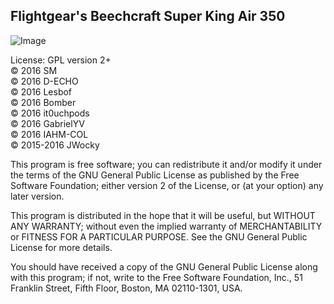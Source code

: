 Flightgear's Beechcraft Super King Air 350 
-------------------------------------------

![Image](https://upload.wikimedia.org/wikipedia/commons/0/02/Beech_b300_kingair_350_m-five_arp.jpg)

License: GPL version 2+<br>
:copyright: 2016 SM <br>
:copyright: 2016 D-ECHO <br>
:copyright: 2016 Lesbof <br>
:copyright: 2016 Bomber <br>
:copyright: 2016 it0uchpods <br>
:copyright: 2016 GabrielYV <br>
:copyright: 2016 IAHM-COL <br>
:copyright: 2015-2016 JWocky <br>

This program is free software; you can redistribute it and/or
modify it under the terms of the GNU General Public License
as published by the Free Software Foundation; either version 2
of the License, or (at your option) any later version.

This program is distributed in the hope that it will be useful,
but WITHOUT ANY WARRANTY; without even the implied warranty of
MERCHANTABILITY or FITNESS FOR A PARTICULAR PURPOSE.  See the
GNU General Public License for more details.

You should have received a copy of the GNU General Public License
along with this program; if not, write to the Free Software
Foundation, Inc., 51 Franklin Street, Fifth Floor, Boston, MA  02110-1301, USA.
